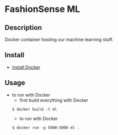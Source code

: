 # FashionSense ML

## Description
Docker container hosting our machine learning stuff.

## Install
* [install Docker](https://docs.docker.com/engine/installation/)

## Usage
* to run with Docker
    * first build everything with Docker
    ```
    $ docker build -t ml
    ```
    * to run with Docker
    ```
    $ docker run -p 5000:5000 ml .
    ```
